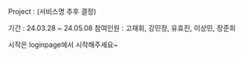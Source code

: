 Project : (서비스명 추후 결정)

기간 : 24.03.28 ~ 24.05.08
참여인원 : 고재휘, 강민정, 유효진, 이상민, 장준희

시작은 loginpage에서 시작해주세요~
